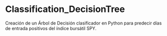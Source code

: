 # Classification_DecisionTree
Creación de un Árbol de Decisión clasificador en Python para predecir días de entrada positivos del índice bursátil SPY.
